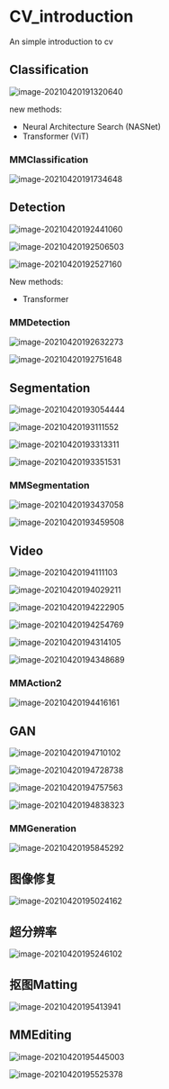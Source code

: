 # CV_introduction
An simple introduction to cv 

## Classification

![image-20210420191320640](https://cdn.jsdelivr.net/gh/nekomiao123/pic/img/image-20210420191320640.png)

new methods:

- Neural Architecture Search (NASNet)
- Transformer (ViT)

### MMClassification

![image-20210420191734648](https://cdn.jsdelivr.net/gh/nekomiao123/pic/img/image-20210420191734648.png)

## Detection

![image-20210420192441060](https://cdn.jsdelivr.net/gh/nekomiao123/pic/img/image-20210420192441060.png)

![image-20210420192506503](https://cdn.jsdelivr.net/gh/nekomiao123/pic/img/image-20210420192506503.png)

![image-20210420192527160](https://cdn.jsdelivr.net/gh/nekomiao123/pic/img/image-20210420192527160.png)

New methods:

- Transformer

### MMDetection

![image-20210420192632273](https://cdn.jsdelivr.net/gh/nekomiao123/pic/img/image-20210420192632273.png)

![image-20210420192751648](https://cdn.jsdelivr.net/gh/nekomiao123/pic/img/image-20210420192751648.png)

## Segmentation

![image-20210420193054444](https://cdn.jsdelivr.net/gh/nekomiao123/pic/img/image-20210420193054444.png)

![image-20210420193111552](https://cdn.jsdelivr.net/gh/nekomiao123/pic/img/image-20210420193111552.png)

![image-20210420193313311](https://cdn.jsdelivr.net/gh/nekomiao123/pic/img/image-20210420193313311.png)

![image-20210420193351531](https://cdn.jsdelivr.net/gh/nekomiao123/pic/img/image-20210420193351531.png)

### MMSegmentation

![image-20210420193437058](https://cdn.jsdelivr.net/gh/nekomiao123/pic/img/image-20210420193437058.png)

![image-20210420193459508](https://cdn.jsdelivr.net/gh/nekomiao123/pic/img/image-20210420193459508.png)



## Video

![image-20210420194111103](https://cdn.jsdelivr.net/gh/nekomiao123/pic/img/image-20210420194111103.png)

![image-20210420194029211](https://cdn.jsdelivr.net/gh/nekomiao123/pic/img/image-20210420194029211.png)

![image-20210420194222905](https://cdn.jsdelivr.net/gh/nekomiao123/pic/img/image-20210420194222905.png)

![image-20210420194254769](https://cdn.jsdelivr.net/gh/nekomiao123/pic/img/image-20210420194254769.png)

![image-20210420194314105](https://cdn.jsdelivr.net/gh/nekomiao123/pic/img/image-20210420194314105.png)

![image-20210420194348689](https://cdn.jsdelivr.net/gh/nekomiao123/pic/img/image-20210420194348689.png)

### MMAction2

![image-20210420194416161](https://cdn.jsdelivr.net/gh/nekomiao123/pic/img/image-20210420194416161.png)

## GAN

![image-20210420194710102](https://cdn.jsdelivr.net/gh/nekomiao123/pic/img/image-20210420194710102.png)

![image-20210420194728738](https://cdn.jsdelivr.net/gh/nekomiao123/pic/img/image-20210420194728738.png)

![image-20210420194757563](https://cdn.jsdelivr.net/gh/nekomiao123/pic/img/image-20210420194757563.png)

![image-20210420194838323](https://cdn.jsdelivr.net/gh/nekomiao123/pic/img/image-20210420194838323.png)

### MMGeneration

![image-20210420195845292](https://cdn.jsdelivr.net/gh/nekomiao123/pic/img/image-20210420195845292.png)



## 图像修复

![image-20210420195024162](https://cdn.jsdelivr.net/gh/nekomiao123/pic/img/image-20210420195024162.png)

## 超分辨率

![image-20210420195246102](https://cdn.jsdelivr.net/gh/nekomiao123/pic/img/image-20210420195246102.png)

## 抠图Matting

![image-20210420195413941](https://cdn.jsdelivr.net/gh/nekomiao123/pic/img/image-20210420195413941.png)

## MMEditing

![image-20210420195445003](https://cdn.jsdelivr.net/gh/nekomiao123/pic/img/image-20210420195445003.png)







![image-20210420195525378](https://cdn.jsdelivr.net/gh/nekomiao123/pic/img/image-20210420195525378.png)